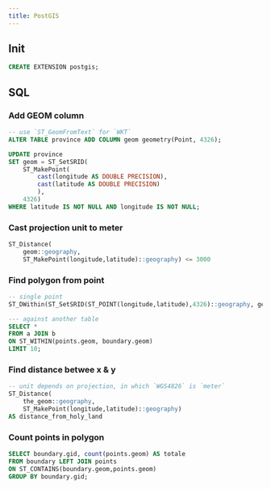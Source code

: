 ```yaml
---
title: PostGIS
---
```


## Init
```sql
CREATE EXTENSION postgis;
```

## SQL
### Add GEOM column
```sql
-- use `ST_GeomFromText` for `WKT`
ALTER TABLE province ADD COLUMN geom geometry(Point, 4326);

UPDATE province
SET geom = ST_SetSRID(
    ST_MakePoint(
        cast(longitude AS DOUBLE PRECISION),
        cast(latitude AS DOUBLE PRECISION)
        ),
    4326)
WHERE latitude IS NOT NULL AND longitude IS NOT NULL;
```

### Cast projection unit to meter
```sql
ST_Distance(
    geom::geography,
    ST_MakePoint(longitude,latitude)::geography) <= 3000
```

### Find polygon from point
```sql
-- single point
ST_DWithin(ST_SetSRID(ST_POINT(longitude,latitude),4326)::geography, geom,0)

--- against another table
SELECT *
FROM a JOIN b
ON ST_WITHIN(points.geom, boundary.geom)
LIMIT 10;
```

### Find distance betwee x & y
```sql
-- unit depends on projection, in which `WGS4826` is `meter`
ST_Distance(
    the_geom::geography,
    ST_MakePoint(longitude,latitude)::geography)
AS distance_from_holy_land
```

### Count points in polygon
```sql
SELECT boundary.gid, count(points.geom) AS totale
FROM boundary LEFT JOIN points
ON ST_CONTAINS(boundary.geom,points.geom)
GROUP BY boundary.gid;
```
